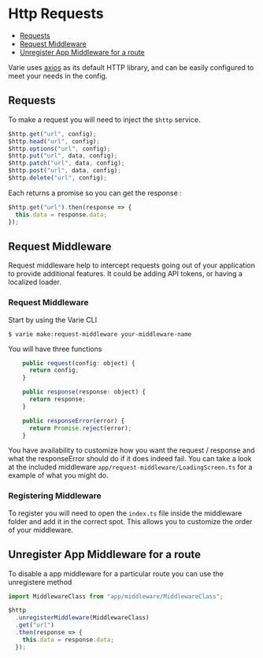 # Http Requests

- [Requests](#requests)
- [Request Middleware](#request-middleware)
- [Unregister App Middleware for a route](#unregister-app-middleware-for-a-route)

Varie uses [axios](https://github.com/axios/axios) as its default HTTP library,
and can be easily configured to meet your needs in the config.

## Requests

To make a request you will need to inject the `$http` service.

```js
$http.get("url", config);
$http.head("url", config);
$http.options("url", config);
$http.put("url", data, config);
$http.patch("url", data, config);
$http.post("url", data, config);
$http.delete("url", config);
```

Each returns a promise so you can get the response :

```js
$http.get("url").then(response => {
  this.data = response.data;
});
```

## Request Middleware

Request middleware help to intercept requests going out of your application
to provide additional features. It could be adding API tokens, or having
a localized loader.

### Request Middleware

Start by using the Varie CLI

`$ varie make:request-middleware your-middleware-name`

You will have three functions

```js
    public request(config: object) {
      return config;
    }

    public response(response: object) {
      return response;
    }

    public responseError(error) {
      return Promise.reject(error);
    }
```

You have availability to customize how you want the request / response and what the responseError should do if it does indeed fail.
You can take a look at the included middleware `app/request-middleware/LoadingScreen.ts` for a example of what you might do.

### Registering Middleware

To register you will need to open the `index.ts` file inside the middleware folder and add it in the correct spot.
This allows you to customize the order of your middleware.

## Unregister App Middleware for a route

To disable a app middleware for a particular route you can use the unregistere method

```js
import MiddlewareClass from "app/middleware/MiddlewareClass";

$http
  .unregisterMiddleware(MiddlewareClass)
  .get("url")
  .then(response => {
    this.data = response.data;
  });
```

